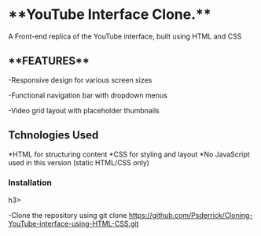 <h1>**YouTube Interface Clone.**</h1>

 A Front-end replica of the YouTube interface, built using HTML and CSS

<h2>**FEATURES**</h2>

-Responsive design for various screen sizes

-Functional navigation bar with dropdown menus

-Video grid layout with placeholder thumbnails


<h2>Tchnologies Used</h2> 

*HTML for structuring content 
*CSS for styling and layout 
*No JavaScript used in this version (static HTML/CSS only)


<h3>Installation</h3>h3>

-Clone the repository using git clone https://github.com/Psderrick/Cloning-YouTube-interface-using-HTML-CSS.git


